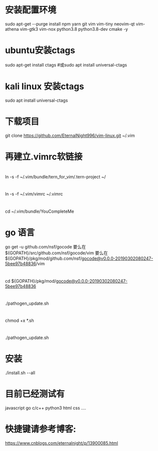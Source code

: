 # 安装配置环境
sudo apt-get --purge install npm yarn git vim vim-tiny neovim-qt vim-athena vim-gtk3 vim-nox python3.8 python3.8-dev cmake -y
# ubuntu安装ctags
sudo apt-get install ctags #或sudo apt install universal-ctags
# kali linux 安装ctags
sudo apt install universal-ctags
# 下载项目
git clone https://github.com/EternalNight996/vim-linux.git ~/.vim
# 再建立.vimrc软链接
# 
ln -s -f ~/.vim/bundle/tern_for_vim/.tern-project ~/
# 
ln -s -f ~/.vim/vimrc ~/.vimrc
# 
cd ~/.vim/bundle/YouCompleteMe
# go 语言
go get -u github.com/nsf/gocode
要么在 ${GOPATH}/src/github.com/nsf/gocode/vim
要么在 ${GOPATH}/pkg/mod/github.com/nsf/gocode@v0.0.0-20190302080247-5bee97b48836/vim
# 
cd ${GOPATH}/pkg/mod/gocode@v0.0.0-20190302080247-5bee97b48836
# 
./pathogen_update.sh
# 
chmod +x *.sh
# 
./pathogen_update.sh
# 安装
./install.sh --all
# 目前已经测试有
javascript go c/c++ python3 html css ....
# 快捷键请参考博客:
https://www.cnblogs.com/eternalnight/p/13900085.html

